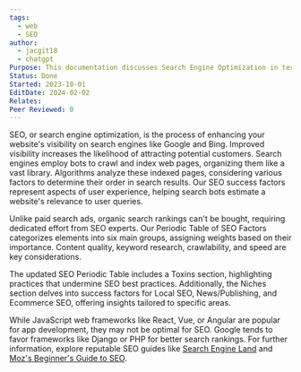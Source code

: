 ```yaml
---
tags:
  - web
  - SEO
author:
  - jacgit18
  - chatgpt
Purpose: This documentation discusses Search Engine Optimization in terms of website visibility.
Status: Done
Started: 2023-10-01
EditDate: 2024-02-02
Relates: 
Peer Reviewed: 0
---
```

SEO, or search engine optimization, is the process of enhancing your website's visibility on search engines like Google and Bing. Improved visibility increases the likelihood of attracting potential customers. Search engines employ bots to crawl and index web pages, organizing them like a vast library. Algorithms analyze these indexed pages, considering various factors to determine their order in search results. Our SEO success factors represent aspects of user experience, helping search bots estimate a website's relevance to user queries.

Unlike paid search ads, organic search rankings can't be bought, requiring dedicated effort from SEO experts. Our Periodic Table of SEO Factors categorizes elements into six main groups, assigning weights based on their importance. Content quality, keyword research, crawlability, and speed are key considerations.

The updated SEO Periodic Table includes a Toxins section, highlighting practices that undermine SEO best practices. Additionally, the Niches section delves into success factors for Local SEO, News/Publishing, and Ecommerce SEO, offering insights tailored to specific areas.

While JavaScript web frameworks like React, Vue, or Angular are popular for app development, they may not be optimal for SEO. Google tends to favor frameworks like Django or PHP for better search rankings. For further information, explore reputable SEO guides like [Search Engine Land](https://searchengineland.com/guide/what-is-seo) and [Moz's Beginner's Guide to SEO](https://moz.com/beginners-guide-to-seo).